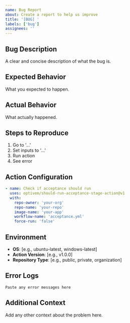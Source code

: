 ```yaml
---
name: Bug Report
about: Create a report to help us improve
title: '[BUG] '
labels: ['bug']
assignees: ''
---
```


## Bug Description
A clear and concise description of what the bug is.

## Expected Behavior
What you expected to happen.

## Actual Behavior
What actually happened.

## Steps to Reproduce
1. Go to '...'
2. Set inputs to '...'
3. Run action
4. See error

## Action Configuration
```yaml
- name: Check if acceptance should run
  uses: optivem/should-run-acceptance-stage-action@v1
  with:
    repo-owner: 'your-org'
    repo-name: 'your-repo'
    image-name: 'your-app'
    workflow-name: 'acceptance.yml'
    force-run: 'false'
```

## Environment
- **OS**: [e.g., ubuntu-latest, windows-latest]
- **Action Version**: [e.g., v1.0.0]
- **Repository Type**: [e.g., public, private, organization]

## Error Logs
```
Paste any error messages here
```

## Additional Context
Add any other context about the problem here.